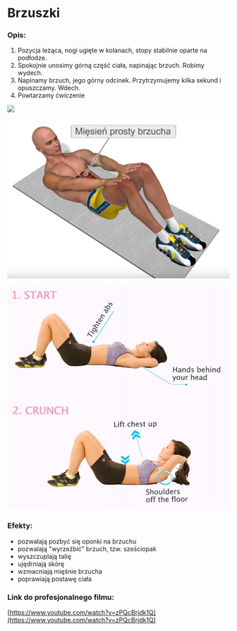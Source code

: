  # Brzuszki

### Opis:
1. Pozycja leżąca, nogi ugięte w kolanach, stopy stabilnie oparte na podłodze. 
2. Spokojnie unosimy górną część ciała, napinając brzuch. Robimy wydech. 
3. Napinamy brzuch, jego górny odcinek. Przytrzymujemy kilka sekund i opuszczamy. Wdech.
4. Powtarzamy ćwiczenie

![](exercise/brzuszki/brzuszki.gif)

![](exercise/brzuszki/brzuszki.png)

![](exercise/brzuszki/brzuszki.jpg)

### Efekty:
* pozwalają pozbyć się oponki na brzuchu
* pozwalają "wyrzeźbić" brzuch, tzw. sześciopak
* wyszczuplają talię
* ujędrniają skórę
* wzmacniają mięśnie brzucha
* poprawiają postawę ciała

### Link do profesjonalnego filmu:
[https://www.youtube.com/watch?v=zPQcBrjdk1Q](https://www.youtube.com/watch?v=zPQcBrjdk1Q)
